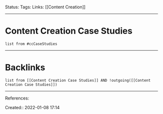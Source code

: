 Status: 
Tags: 
Links: [[Content Creation]]
___
# Content Creation Case Studies
```dataview
list from #ccCaseStudies 
```
___
# Backlinks
```dataview
list from [[Content Creation Case Studies]] AND !outgoing([[Content Creation Case Studies]])
```
___
References:

Created:: 2022-01-08 17:14
